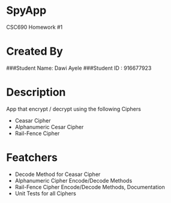 # SpyApp
CSC690 Homework #1

# Created By
###Student Name: Dawi Ayele
###Student ID : 916677923
    


# Description
App that encrypt / decrypt using the following Ciphers
- Ceasar Cipher
- Alphanumeric Cesar Cipher
- Rail-Fence Cipher

# Featchers 
 - Decode Method for Ceasar Cipher
 - Alphanumeric Cipher Encode/Decode Methods
 - Rail-Fence Cipher Encode/Decode Methods, Documentation
 - Unit Tests for all Ciphers

